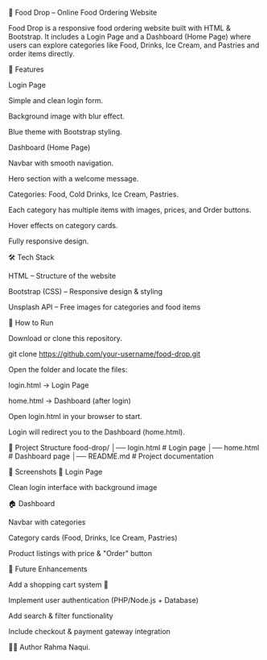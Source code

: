  🍴 Food Drop – Online Food Ordering Website

Food Drop is a responsive food ordering website built with HTML & Bootstrap.
It includes a Login Page and a Dashboard (Home Page) where users can explore categories like Food, Drinks, Ice Cream, and Pastries and order items directly.

📌 Features

Login Page

Simple and clean login form.

Background image with blur effect.

Blue theme with Bootstrap styling.

Dashboard (Home Page)

Navbar with smooth navigation.

Hero section with a welcome message.

Categories: Food, Cold Drinks, Ice Cream, Pastries.

Each category has multiple items with images, prices, and Order buttons.

Hover effects on category cards.

Fully responsive design.

🛠️ Tech Stack

HTML – Structure of the website

Bootstrap (CSS) – Responsive design & styling

Unsplash API – Free images for categories and food items

🚀 How to Run

Download or clone this repository.

git clone https://github.com/your-username/food-drop.git


Open the folder and locate the files:

login.html → Login Page

home.html → Dashboard (after login)

Open login.html in your browser to start.

Login will redirect you to the Dashboard (home.html).

📂 Project Structure
food-drop/
│── login.html        # Login page
│── home.html         # Dashboard page
│── README.md         # Project documentation

📸 Screenshots
🔑 Login Page

Clean login interface with background image

🏠 Dashboard

Navbar with categories

Category cards (Food, Drinks, Ice Cream, Pastries)

Product listings with price & "Order" button

📌 Future Enhancements

Add a shopping cart system 🛒

Implement user authentication (PHP/Node.js + Database)

Add search & filter functionality

Include checkout & payment gateway integration

👨‍💻 Author
  Rahma Naqui.
